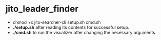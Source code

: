 # jito_leader_finder

- chmod +x jito-searcher-cli setup.sh cmd.sh
- **./setup.sh** after reading its contents for successful setup.
- **./cmd.sh** to run the visualizer after changing the necessary arguments.
